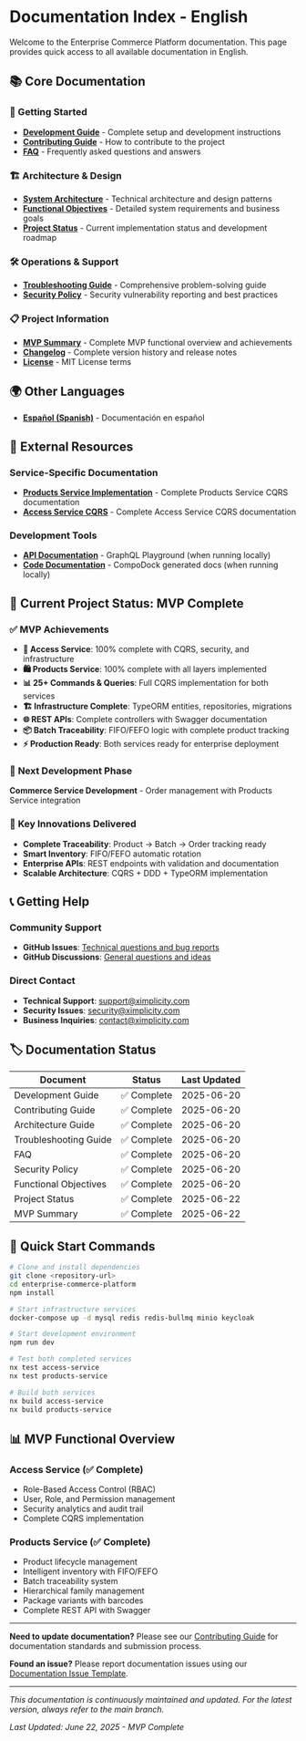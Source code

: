 # Documentation Index - English

Welcome to the Enterprise Commerce Platform documentation. This page provides quick access to all available documentation in English.

## 📚 Core Documentation

### 🚀 Getting Started
- [**Development Guide**](./development.md) - Complete setup and development instructions
- [**Contributing Guide**](./contributing.md) - How to contribute to the project
- [**FAQ**](./faq.md) - Frequently asked questions and answers

### 🏗️ Architecture & Design
- [**System Architecture**](./architecture.md) - Technical architecture and design patterns
- [**Functional Objectives**](./functional-objectives.md) - Detailed system requirements and business goals
- [**Project Status**](./project-status.md) - Current implementation status and development roadmap

### 🛠️ Operations & Support
- [**Troubleshooting Guide**](./troubleshooting.md) - Comprehensive problem-solving guide
- [**Security Policy**](../SECURITY.md) - Security vulnerability reporting and best practices

### 📋 Project Information
- [**MVP Summary**](../MVP-SUMMARY.md) - Complete MVP functional overview and achievements
- [**Changelog**](../CHANGELOG.md) - Complete version history and release notes
- [**License**](../LICENSE) - MIT License terms

## 🌍 Other Languages

- [**Español (Spanish)**](../es/README.md) - Documentación en español

## 🔗 External Resources

### Service-Specific Documentation
- [**Products Service Implementation**](../../libs/products-service/PRODUCTS-SERVICE-IMPLEMENTATION.md) - Complete Products Service CQRS documentation
- [**Access Service CQRS**](../../libs/access-service/CQRS-IMPLEMENTATION.md) - Complete Access Service CQRS documentation

### Development Tools
- [**API Documentation**](http://localhost:3000/graphql) - GraphQL Playground (when running locally)
- [**Code Documentation**](http://localhost:8181) - CompoDock generated docs (when running locally)

## 🎉 **Current Project Status: MVP Complete**

### ✅ **MVP Achievements**
- **🔐 Access Service**: 100% complete with CQRS, security, and infrastructure
- **🛍️ Products Service**: 100% complete with all layers implemented
- **📊 25+ Commands & Queries**: Full CQRS implementation for both services
- **🏗️ Infrastructure Complete**: TypeORM entities, repositories, migrations
- **🌐 REST APIs**: Complete controllers with Swagger documentation
- **📦 Batch Traceability**: FIFO/FEFO logic with complete product tracking
- **⚡ Production Ready**: Both services ready for enterprise deployment

### 🚀 **Next Development Phase**
**Commerce Service Development** - Order management with Products Service integration

### 🎯 **Key Innovations Delivered**
- **Complete Traceability**: Product → Batch → Order tracking ready
- **Smart Inventory**: FIFO/FEFO automatic rotation
- **Enterprise APIs**: REST endpoints with validation and documentation
- **Scalable Architecture**: CQRS + DDD + TypeORM implementation

## 📞 Getting Help

### Community Support
- **GitHub Issues**: [Technical questions and bug reports](https://github.com/Ximplicity/enterprise-commerce-platform/issues)
- **GitHub Discussions**: [General questions and ideas](https://github.com/Ximplicity/enterprise-commerce-platform/discussions)

### Direct Contact
- **Technical Support**: [support@ximplicity.com](mailto:support@ximplicity.com)
- **Security Issues**: [security@ximplicity.com](mailto:security@ximplicity.com)
- **Business Inquiries**: [contact@ximplicity.com](mailto:contact@ximplicity.com)

## 🏷️ Documentation Status

| Document | Status | Last Updated |
|----------|--------|--------------|
| Development Guide | ✅ Complete | 2025-06-20 |
| Contributing Guide | ✅ Complete | 2025-06-20 |
| Architecture Guide | ✅ Complete | 2025-06-20 |
| Troubleshooting Guide | ✅ Complete | 2025-06-20 |
| FAQ | ✅ Complete | 2025-06-20 |
| Security Policy | ✅ Complete | 2025-06-20 |
| Functional Objectives | ✅ Complete | 2025-06-20 |
| Project Status | ✅ Complete | 2025-06-22 |
| MVP Summary | ✅ Complete | 2025-06-22 |

## 🚀 Quick Start Commands

```bash
# Clone and install dependencies
git clone <repository-url>
cd enterprise-commerce-platform
npm install

# Start infrastructure services
docker-compose up -d mysql redis redis-bullmq minio keycloak

# Start development environment
npm run dev

# Test both completed services
nx test access-service
nx test products-service

# Build both services
nx build access-service
nx build products-service
```

## 📊 MVP Functional Overview

### **Access Service** (✅ Complete)
- Role-Based Access Control (RBAC)
- User, Role, and Permission management
- Security analytics and audit trail
- Complete CQRS implementation

### **Products Service** (✅ Complete)
- Product lifecycle management
- Intelligent inventory with FIFO/FEFO
- Batch traceability system
- Hierarchical family management
- Package variants with barcodes
- Complete REST API with Swagger

---

**Need to update documentation?** Please see our [Contributing Guide](./contributing.md) for documentation standards and submission process.

**Found an issue?** Please report documentation issues using our [Documentation Issue Template](../.github/ISSUE_TEMPLATE/documentation.md).

---

*This documentation is continuously maintained and updated. For the latest version, always refer to the main branch.*

*Last Updated: June 22, 2025 - MVP Complete*
